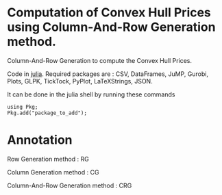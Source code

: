 # Computation of Convex Hull Prices using Column-And-Row Generation method.
Column-And-Row Generation to compute the Convex Hull Prices.

Code in [julia](https://julialang.org/downloads/).
Required packages are : CSV, DataFrames, JuMP, Gurobi, Plots, GLPK, TickTock, PyPlot, LaTeXStrings, JSON.

It can be done in the julia shell by running these commands

```
using Pkg;
Pkg.add("package_to_add");
```
# Annotation
Row Generation method : RG

Column Generation method : CG

Column-And-Row Generation method : CRG